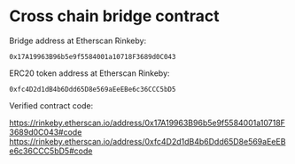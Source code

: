# Cross chain bridge contract

Bridge address at Etherscan Rinkeby:
```shell
0x17A19963B96b5e9f5584001a10718F3689d0C043
```

ERC20 token address at Etherscan Rinkeby:
```shell
0xfc4D2d1dB4b6Ddd65D8e569aEeEBe6c36CCC5bD5
```

Verified contract code:

<https://rinkeby.etherscan.io/address/0x17A19963B96b5e9f5584001a10718F3689d0C043#code>
<https://rinkeby.etherscan.io/address/0xfc4D2d1dB4b6Ddd65D8e569aEeEBe6c36CCC5bD5#code>

